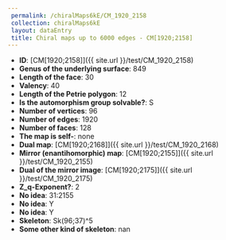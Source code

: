 ```yaml
--- 
 permalink: /chiralMaps6kE/CM_1920_2158 
 collection: chiralMaps6kE
 layout: dataEntry
 title: Chiral maps up to 6000 edges - CM[1920;2158]
---
```


- **ID**: [CM[1920;2158]]({{ site.url }}/test/CM_1920_2158)
- **Genus of the underlying surface**: 849
- **Length of the face**: 30
- **Valency**: 40
- **Length of the Petrie polygon**: 12
- **Is the automorphism group solvable?**: S
- **Number of vertices**: 96
- **Number of edges**: 1920
- **Number of faces**: 128
- **The map is self-**: none
- **Dual map**: [CM[1920;2168]]({{ site.url }}/test/CM_1920_2168)
- **Mirror (enantihomorphic) map**: [CM[1920;2155]]({{ site.url }}/test/CM_1920_2155)
- **Dual of the mirror image**: [CM[1920;2175]]({{ site.url }}/test/CM_1920_2175)
- **Z_q-Exponent?**: 2
- **No idea**:  31:2155
- **No idea**: Y
- **No idea**: Y
- **Skeleton**: Sk(96;37)^5
- **Some other kind of skeleton**: nan
